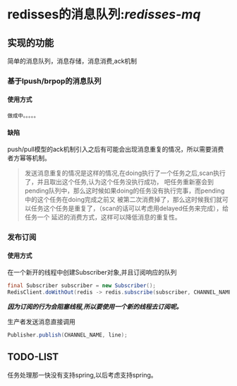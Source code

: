
# redisses的消息队列:***redisses-mq***   
 
## 实现的功能   

简单的消息队列，消息存储，消息消费,ack机制  

### 基于lpush/brpop的消息队列  

#### 使用方式  

```
做成中。。。。。
```

#### 缺陷  

push/pull模型的ack机制引入之后有可能会出现消息重复的情况，所以需要消费者方幂等机制。  

> 发送消息重复的情况是这样的情况,在doing执行了一个任务之后,scan执行了，并且取出这个任务,认为这个任务没执行成功，
吧任务重新塞会到pending队列中，那么这时候如果doing的任务没有执行完事，而pending中的这个任务在doing完成之前又
被第二次消费掉了，那么这时候我们就可以任务这个任务是重复了，（scan的话可以考虑用delayed任务来完成），给任务一个
延迟的消费方式，这样可以降低消息的重复性。  

### 发布订阅  

#### 使用方式  
在一个新开的线程中创建Subscriber对象,并且订阅响应的队列  

```java
final Subscriber subscriber = new Subscriber();
RedisClient.doWithOut(redis -> redis.subscribe(subscriber, CHANNEL_NAME));
```  

***因为订阅的行为会阻塞线程,所以要使用一个新的线程去订阅呢。***  

生产者发送消息直接调用  

```java
Publisher.publish(CHANNEL_NAME, line);
```


## TODO-LIST  

任务处理那一快没有支持spring,以后考虑支持spring。  

